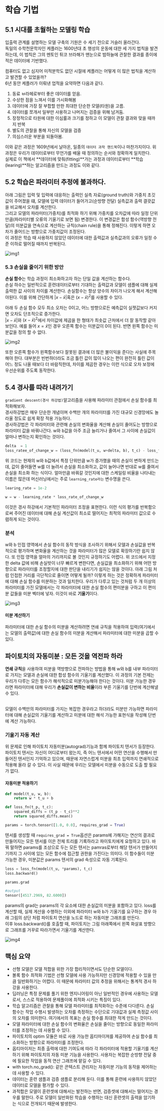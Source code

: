 # 학습 기법
## 5.1 시대를 초월하는 모델링 학습
입출력 관계를 설명하는 모델 구축의 기원은 수 세기 전으로 거슬러 올라간다.   
독일의 수학천문학자인 케플러는 1600년대 초 행성의 운동에 대한 세 가지 법칙을 발견하는데, 이 법칙은 그의 멘토인 튀코 브라해가 맨눈으로 밤하늘에 관찰한 결과를 종이에 적은 데이터에 기반했다.  
  
컴퓨터도 없고 심지어 미적분학도 없던 시절에 케플러는 어떻게 이 많은 법칙을 계산하고 발견할 수 있었을까?  
6년 동안 케플러가 이뤄낸 업적을 요약하면 다음과 같다.  
1. 동료 ㅂ라헤로부터 좋은 데이터를 얻음.
2. 수상한 점을 느껴서 이를 가시화해봄
3. 데이터에 가장 잘 부합할 만한 최대한 단순한 모델(타원)을 고름.
4. 데이터를 쪼개서 일부만 사용하고 나머지는 검증을 위해 남겨둠.
5. 장정적으로 타원에 대한 이심률과 크기를 정하고 이 모델이 관찰 결과와 맞을 때까지 반복
6. 별도의 관찰을 통해 자신의 모델을 검증
7. 의심스러운 부분을 되돌아봄.

이와 같은 과정은 1609년에서 날아온, 일종의 `데이터 과학 핸드북`이나 마찬가지이다. 위 과정은 우리가 데이터로부터 무언가를 배울 때 정의하는 순서와 정확하게 일치한다.  
실제로 이 책에서 **데이터에 맞춰(fitting)**가는 과정과 데이터로부터 **학습(learing)**하는 알고리즘을 만드는 과정도 이와 같다.   

## 5.2 학습은 파라미터 추정에 불과하다.
아래 그림은 입력 및 입력에 대응하는 출력인 실측 자료(ground truth)와 가중치 초깃값이 주어졌을 떄, 모델에 입력 데이터가 들어가고(순방향 전달) 실측값과 출력 결괏값을 비교해서 오차를 계산한다.  
그리고 모델의 파라미터(가중치)를 최적화 하기 위해 가중치를 오차값에 따라 일정 단위만큼(파라미터별 오류의 기울기로 보면 됨) 변경한다. 
이 변경값은 합성 함수(역방향 전달)의 미분값을 연속으로 계산하는 규칙(chain rule)을 통해 정해진다. 이렇게 하면 오차가 줄어드는 방향으로 가중치값이 조정된다.   
이 과정은 학습 때 사용하지 않았던 데이터에 대한 출력값과 실측값과의 오류가 일정 수준 이하로 떨어질 때까지 반복된다. 


![img1](images/img1.jpge)

### 5.3 손실을 줄이기 위한 방안
 **손실 함수**는 학습 과정이 최소화하고자 하는 단일 값을 계산하는 함수다.  
 손실 하수는 일반적으로 훈련데이터로부터 기대하는 출력값과 모델이 샘플에 대해 실제 출력한 값 사이의 차이를 계산한다. 
 손실함수는 항상 양수의 차이가 나오게 해서 계산해야된다. 이를 위해 간단하게 $|x-\bar{x}|$혹은 $(x-\bar{x})^2$를 사용할 수 있다.  

아래 두 손실 함수 모두 최소 오차는 0이고, 어느 방향으로든 예측값이 실젯값보다 커지면 오차도 단조적으로 증가한다.  
$|x-\bar{x}|$와 $(x-\bar{x})^2$에서 차이값에 제곱을 한 형태가 최솟값 근처에서 더 잘 동작할 같아 보인다. 예를 들어 $x = \bar{x}$인 경우 오른쪽 함수는 미분값이 0이 된다. 반면 왼쪽 함수는 미분값을 정의 할 수 없다.   

![img2](images/img2.jpge)  

또한 오른쪽 함수가 왼쪽함수보다 잘못된 결과에 더 많은 불이익을 준다는 사실에 주목해야 한다. 대부분은 빈번하더라도 조금 틀린 값이 많이 나오는 편이 완전히 틀린 값이 어느 정도 나올 때보다 더 바람직한데, 차이를 제곱한 경우는 이런 식으로 오차 보정에 우선순위를 주도록 동작한다. 

## 5.4 경사를 따라 내려가기  
`gradient descent(경사 하강법)`알고리즘을 사용해 파라미터 관점에서 손실 함수를 최적화해보자.  
경사하강법은 매우 단순한 개념이며 수백만 개의 파라미터를 가진 대규모 신경망에도 놀라울 정도로 쉽게 확장 적용 가능하다.   
경사하강법은 각 파라미터와 관련해 손실의 변화율을 계산해 손실이 줄어도는 방향으로 파라미터 값을 바꿔나간다. w와 b값을 아주 조금 늘리거나 줄여서 그 사이에 손실값이 얼마나 변하는지 확인하는 것이다.  

```python
delta  = 1
loss_ratee_of_change_w = (loss_fn(model(t_u, w+delta, b), t_c) - loss_fn(model(t-u, w - delta, b), t_c)) / (2.0 * delta)
```
위 코드는 현재의 w와 b값에서 특정 단위만큼 w가 증가했을 때의 손실이 변하게 만드는데, 값이 줄어들면 w를 더 늘려서 손실을 최소화하고, 값이 늘어나면 반대로 w를 줄여서 손실을 최소화 하는 식이다.  얼마만큼 바꿔갈 것인지에 대한 스케일링 비율을 나타내는  이름은 많은데 머신러닝에서는 주로 `learning_rate라는` 변수명을 쓴다.  

```python
learing_rate = 1e-2

w = w - learning_rate * loss_rate_of_change_w
```

이것은 경사 하강에서 기본적인 파라미터 조정을 표현한다. 이런 식의 평가를 반복함으로써 주어진 데이터에 대해 손실 계산값이 최소로 떨어지는 최적의 파라미터 값으로 수렴하게 되는 것이다.   

### 분석
w와 b 인접 영역에서 손실 함수의 동작 방식을 조사하기 위해서 모델과 손실값을 반복적으로 평가하며 변화율을 계산하는 것을 파라미터가 많은 모델로 확장하기란 쉽지 않다. 또 인접 영역을 얼마의 거리까지로 볼 것인지 규정하기도 어렵다. 위 코드에서 지정한 delta 값에 비해 손실밧이 너무 빠르게 변한다면, 손실값을 최소화하기 위해 어떤 방향으로 파라미터를 조정할지에 대한 판단을 내리기가 쉽지는 않을 것이다. 
아래 그림 처럼 인접한 거리를 극단적으로 줄이면 어떻게 될까? 이렇게 하는 것은 정확하게 파라미터에 대해 손실 함수를 미분하는 것과 일치한다. 우리가 다루고 있는 것처럼 두 개 이상의 파라미터를 가진 모델에서는 각 파라미터에 대한 손실 함수의 편미분을 구하고 이 편미분 값들을 미분 벡터에 넣자. 이것이 바로 **기울기**이다.

![img3](imges/img3.jpge)   
#### 미분 계산하기
파라미터에 대한 손실 함수의 미분을 계산하려면 연쇄 규칙을 적용하여 입력(여기에서는 모델의 출력값)에 대한 손실 함수의 미분을 게산해서 파라미터에 대한 미분을 곱할 수 있다. 

## 파이토치의 자동미분 : 모든 것을 역전파 하라
**연쇄 규칙**을 사용하여 미분을 역방향으로 전파하는 방법을 통해 w와 b를 내부 파라미터로 가지는 모델과 손실에 대한 합성 함수의 기울기를 계산했다. 
이 과정의 기본 전제는 우리가 다루는 모든 함수가 해석적으로 미분가능해야 한다는 것이다. 미분 가능한 경우라면 파라미터에 대해 우리가 **손실값이 변하는 비율**이라 부른 기울기를 단번에 계산해낼 수 있다.   
<br/>   

모델이 수백만의 파라미터를 가지는 복잡한 경우라고 하더라도 미분만 가능하면 파라미터에 대해 손실값의 기울기를 계산하고 미분에 대한 해석 가능한 표현식을 작성해 단번에 계산 가능하다.  

### 기울기 자동 계산 
위 문제로 인해 파이토치 자동미분(autograd)기능과 함께 파이토치 텐서가 등장한다. 파이토치 텐서는 자신이 어디로부터 왔는지, 즉 어느 텐서에서 어떤 연산을 수행해서 만들어진 텐서인지 기억하고 있으며, 때문에 자연스럽게 미분을 최초 입력까지 연쇄적으로 적용해 올라 갈 수 있다. 이 사실 때문에 우리는 모델에서 미분을 수동으로 도출 할 필요가 없다.  

#### 자동미분 적용하기

```python
def model(t_u, w, b):
    return w * t_u + b

def loss_fn(t_p, t_c):
    squared_diffs = (t_p - t_c)**2
    return squared_diffs.mean()

params = torch.tensor([1.0, 0.0], requires_grad = True)
```
텐서를 생성할 때 `requires_grad = True`옵션은 params에 가해지는 연산의 결과로 만들어지는 모든 텐서를 이은 전체 트리를 기록하라고 파이토치에게 요청하고 있다. 바꿔 말하면 params를 조상으로 두는 모든 텐서는 pamras로부터 해당 텐서가 만들어지기까지 그 사이에 있는 모든 함수에 접근할 권한을 가진다는 의미다. 이 함수들이 미분 가능한 경우, 미분값은 params 텐서의 grad 속성으로 자동 기록된다.  


```python
loss = loss_fn(model(t_u, *params), t_c)
loss.backward()

params.grad

#output 
tensor([4517.2969, 82.6000])
```
params의 grad는 params의 각 요소에 대한 손실값의 미분을 포함하고 있다. 
loss를 계산할 때, 실제 게산을 수행하는 이외에 파라미터 w와 b가 기울기를 요구하는 경우 아래 그림의 상단 처럼 파이토치 연산을 노드로 하는 자동미분 그래프를 만든다.  
이후 loss.backward()를 호출할 때, 파이토치는 그림 아래쪽에서 왼쪽 화살표 방향으로 그래프를 거꾸로 따라가면서 기울기를 계산한다.  

![img4](imges/img4.jpge)


## 핵심 요약
- 선형 모델은 모델 적합을 위한 가장 합리적이면서도 단순한 모델이다.
- 볼록 함수 최적화 기법은 선형 모델에 사용 가능하지만 신경망에 적용할 수 있을 만큼 일반화하기는 어렵다. 이 때문에 파라미터 값의 추정을 위해서는 통계적 경사 하강을 사용한다.
- 딥러닝은 특정 문제를 풀기 위한 엔지니어링이 아닌 일반적인 경우에 사용하는 모델로서, 스스로 적용하여 문제풀이에 최적화 시키는 특징이 있다. 
- 학습 알고리즘은 관찰을 통해 모델 파라미터를 최적화하는 수준에 다다른다. 손실 함수는 작업 수행시 발생하는 오차를 측정하는 수단으로 기대값과 실제 측정값 사이의 오차를 의미한다. 여기에서의 목표는 손실 함수를 최대한 작게 만드는 것이다.
- 모델 파라미터에 대한 손실 함수의 변화율은 손실을 줄이는 방향으로 동일한 파라미터를 조정하는 데 사용할 수 있다. 
- 파이토치의 optim 모듈은 바로 사용 가능한 옵티마이져를 제공하여 손실 함수를 최소화하는 방향으로 파라미터를 조정한다. 
- 옵티마이저는 최종  출력에 대한 기여도에 따라 각 파라미터에 적용할 기울기를 계산하기 위해 파이토치의 자동 미분 기능을 사용한다. 사용자는 복잡한 순방향 전달 중에 필요한 작업을 동적 연산 그래프에 맡길 수 있다.
- with torch.no_grad(): 같은 콘텍스트 관리자는 자동미분 기능의 동작을 제어하는 데 사용할 수 있다. 
- 데이터는 훈련 샘플과 검증 샘플로 분리해 둔다. 이를 통해 훈련에 사용하지 않았던 데이터로 모델을 평가할 수 있다.
- 과적합은 모델이 훈련셋에 대해서는 발전하는 반면, 검증셋에 대해서는 떨어지는 경우를 말한다. 주로 모델이 일반화된 학습을 수행하는 대신 훈련셋의 출력을 암기하는 식으로 전개되기 때문에 발생한다.  

 

